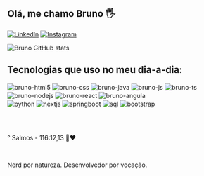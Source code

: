 ## Olá, me chamo Bruno 🖐️

[![Linkedln](https://img.shields.io/badge/LinkedIn-0077B5?style=for-the-badge&logo=linkedin&logoColor=white
)](https://www.linkedin.com)
[![Instagram](https://img.shields.io/badge/Instagram-E4405F?style=for-the-badge&logo=instagram&logoColor=white)](https://instagram.com/bruno_belarmino_/)

![Bruno GitHub stats](https://github-readme-stats.vercel.app/api?username=BrunoBelarmino007&show_icons=true&theme=tokyonight&count_private=true)

## Tecnologias que uso no meu dia-a-dia:

 <div style="display: inline_block">
  <img align="center" alt="bruno-html5" src="https://img.shields.io/badge/HTML5-E34F26?style=for-the-badge&logo=html5&logoColor=white" />
  <img align="center" alt="bruno-css" src="https://img.shields.io/badge/CSS3-1572B6?style=for-the-badge&logo=css3&logoColor=white" />
  <img align="center" alt="bruno-java" src="https://img.shields.io/badge/Java-ED8B00?style=for-the-badge&logo=openjdk&logoColor=white" />
  <img align="center" alt="bruno-js" src="https://img.shields.io/badge/JavaScript-F7DF1E?style=for-the-badge&logo=javascript&logoColor=black" />
  <img align="center" alt="bruno-ts" src="https://img.shields.io/badge/TypeScript-007ACC?style=for-the-badge&logo=typescript&logoColor=white" />
  <img align="center" alt="bruno-nodejs" src="https://img.shields.io/badge/Node.js-43853D?style=for-the-badge&logo=node.js&logoColor=white" />
  <img align="center" alt="bruno-react" src="https://img.shields.io/badge/React-20232A?style=for-the-badge&logo=react&logoColor=61DAFB" />
  <img align="center" alt="bruno-angula" src="https://img.shields.io/badge/Angular-DD0031?style=for-the-badge&logo=angular&logoColor=white " />
  <br>
  <img align="center" alt="python" src="https://img.shields.io/badge/Python-3776AB?style=for-the-badge&logo=python&logoColor=white" />
  <img align="center" alt="nextjs" src="https://img.shields.io/badge/Next.js-000000?style=for-the-badge&logo=nextdotjs&logoColor=white" />
  <img align="center" alt="springboot" src="https://img.shields.io/badge/SpringBoot-6DB33F?style=for-the-badge&logo=springboot&logoColor=white" />
  <img align="center" alt="sql" src="https://img.shields.io/badge/SQL-4479A1?style=for-the-badge&logo=mysql&logoColor=white" />
  <img align="center" alt="bootstrap" src="https://img.shields.io/badge/Bootstrap-7952B3?style=for-the-badge&logo=bootstrap&logoColor=white" />
 </div>

##

<br/>

° Salmos - 116:12,13 📖❤️ 

<br/>

Nerd por natureza. Desenvolvedor por vocação.
